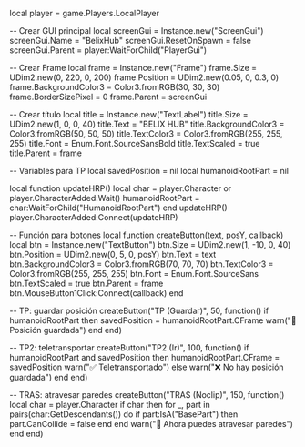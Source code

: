 local player = game.Players.LocalPlayer

-- Crear GUI principal
local screenGui = Instance.new("ScreenGui")
screenGui.Name = "BelixHub"
screenGui.ResetOnSpawn = false
screenGui.Parent = player:WaitForChild("PlayerGui")

-- Crear Frame
local frame = Instance.new("Frame")
frame.Size = UDim2.new(0, 220, 0, 200)
frame.Position = UDim2.new(0.05, 0, 0.3, 0)
frame.BackgroundColor3 = Color3.fromRGB(30, 30, 30)
frame.BorderSizePixel = 0
frame.Parent = screenGui

-- Crear título
local title = Instance.new("TextLabel")
title.Size = UDim2.new(1, 0, 0, 40)
title.Text = "BELIX HUB"
title.BackgroundColor3 = Color3.fromRGB(50, 50, 50)
title.TextColor3 = Color3.fromRGB(255, 255, 255)
title.Font = Enum.Font.SourceSansBold
title.TextScaled = true
title.Parent = frame

-- Variables para TP
local savedPosition = nil
local humanoidRootPart = nil

local function updateHRP()
	local char = player.Character or player.CharacterAdded:Wait()
	humanoidRootPart = char:WaitForChild("HumanoidRootPart")
end
updateHRP()
player.CharacterAdded:Connect(updateHRP)

-- Función para botones
local function createButton(text, posY, callback)
	local btn = Instance.new("TextButton")
	btn.Size = UDim2.new(1, -10, 0, 40)
	btn.Position = UDim2.new(0, 5, 0, posY)
	btn.Text = text
	btn.BackgroundColor3 = Color3.fromRGB(70, 70, 70)
	btn.TextColor3 = Color3.fromRGB(255, 255, 255)
	btn.Font = Enum.Font.SourceSans
	btn.TextScaled = true
	btn.Parent = frame
	btn.MouseButton1Click:Connect(callback)
end

-- TP: guardar posición
createButton("TP (Guardar)", 50, function()
	if humanoidRootPart then
		savedPosition = humanoidRootPart.CFrame
		warn("📌 Posición guardada")
	end
end)

-- TP2: teletransportar
createButton("TP2 (Ir)", 100, function()
	if humanoidRootPart and savedPosition then
		humanoidRootPart.CFrame = savedPosition
		warn("✅ Teletransportado")
	else
		warn("❌ No hay posición guardada")
	end
end)

-- TRAS: atravesar paredes
createButton("TRAS (Noclip)", 150, function()
	local char = player.Character
	if char then
		for _, part in pairs(char:GetDescendants()) do
			if part:IsA("BasePart") then
				part.CanCollide = false
			end
		end
		warn("🚪 Ahora puedes atravesar paredes")
	end
end) 